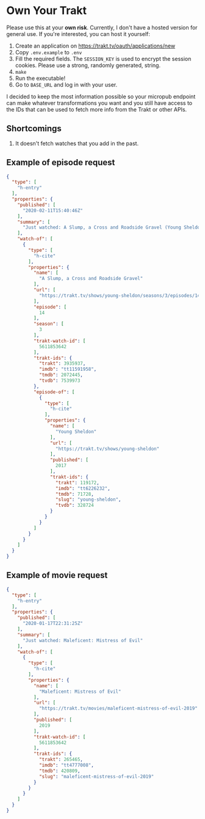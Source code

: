 # Own Your Trakt

Please use this at your **own risk**. Currently, I don't have a hosted version for general use.
If you're interested, you can host it yourself:

1. Create an application on https://trakt.tv/oauth/applications/new
2. Copy `.env.example` to `.env`
3. Fill the required fields. The `SESSION_KEY` is used to encrypt the session cookies. Please use a strong,
randomly generated, string.
4. `make`
5. Run the executable!
6. Go to `BASE_URL` and log in with your user.

I decided to keep the most information possible so your micropub endpoint can make whatever transformations
you want and you still have access to the IDs that can be used to fetch more info from the Trakt or other APIs.

## Shortcomings

1. It doesn't fetch watches that you add in the past.

## Example of episode request

```json
{
  "type": [
    "h-entry"
  ],
  "properties": {
    "published": [
      "2020-02-11T15:40:46Z"
    ],
    "summary": [
      "Just watched: A Slump, a Cross and Roadside Gravel (Young Sheldon S3E14)"
    ],
    "watch-of": [
      {
        "type": [
          "h-cite"
        ],
        "properties": {
          "name": [
            "A Slump, a Cross and Roadside Gravel"
          ],
          "url": [
            "https://trakt.tv/shows/young-sheldon/seasons/3/episodes/14"
          ],
          "episode": [
            14
          ],
          "season": [
            3
          ],
          "trakt-watch-id": [
            5611853642
          ],
          "trakt-ids": {
            "trakt": 3935937,
            "imdb": "tt11591958",
            "tmdb": 2072445,
            "tvdb": 7539973
          },
          "episode-of": [
            {
              "type": [
                "h-cite"
              ],
              "properties": {
                "name": [
                  "Young Sheldon"
                ],
                "url": [
                  "https://trakt.tv/shows/young-sheldon"
                ],
                "published": [
                  2017
                ],
                "trakt-ids": {
                  "trakt": 119172,
                  "imdb": "tt6226232",
                  "tmdb": 71728,
                  "slug": "young-sheldon",
                  "tvdb": 328724
                }
              }
            }
          ]
        }
      }
    ]
  }
}
```

## Example of movie request

```json
{
  "type": [
    "h-entry"
  ],
  "properties": {
    "published": [
      "2020-01-17T22:31:25Z"
    ],
    "summary": [
      "Just watched: Maleficent: Mistress of Evil"
    ],
    "watch-of": [
      {
        "type": [
          "h-cite"
        ],
        "properties": {
          "name": [
            "Maleficent: Mistress of Evil"
          ],
          "url": [
            "https://trakt.tv/movies/maleficent-mistress-of-evil-2019"
          ],
          "published": [
            2019
          ],
          "trakt-watch-id": [
            5611853642
          ],
          "trakt-ids": {
            "trakt": 265465,
            "imdb": "tt4777008",
            "tmdb": 420809,
            "slug": "maleficent-mistress-of-evil-2019"
          }
        }
      }
    ]
  }
}
```
